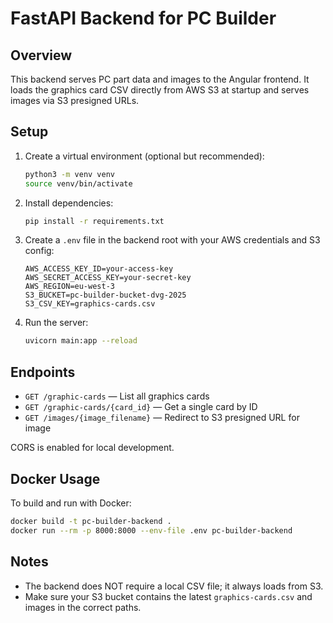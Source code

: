 # FastAPI Backend for PC Builder

## Overview
This backend serves PC part data and images to the Angular frontend. It loads the graphics card CSV directly from AWS S3 at startup and serves images via S3 presigned URLs.

## Setup

1. Create a virtual environment (optional but recommended):
   ```sh
   python3 -m venv venv
   source venv/bin/activate
   ```
2. Install dependencies:
   ```sh
   pip install -r requirements.txt
   ```
3. Create a `.env` file in the backend root with your AWS credentials and S3 config:
   ```env
   AWS_ACCESS_KEY_ID=your-access-key
   AWS_SECRET_ACCESS_KEY=your-secret-key
   AWS_REGION=eu-west-3
   S3_BUCKET=pc-builder-bucket-dvg-2025
   S3_CSV_KEY=graphics-cards.csv
   ```
4. Run the server:
   ```sh
   uvicorn main:app --reload
   ```

## Endpoints
- `GET /graphic-cards` — List all graphics cards
- `GET /graphic-cards/{card_id}` — Get a single card by ID
- `GET /images/{image_filename}` — Redirect to S3 presigned URL for image

CORS is enabled for local development.

## Docker Usage
To build and run with Docker:
```sh
docker build -t pc-builder-backend .
docker run --rm -p 8000:8000 --env-file .env pc-builder-backend
```

## Notes
- The backend does NOT require a local CSV file; it always loads from S3.
- Make sure your S3 bucket contains the latest `graphics-cards.csv` and images in the correct paths.